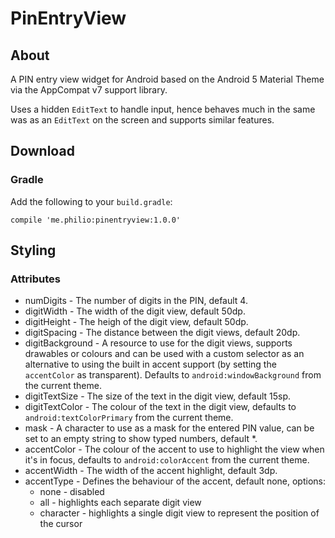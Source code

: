 PinEntryView
============

## About

A PIN entry view widget for Android based on the Android 5 Material Theme via the AppCompat v7
support library.

Uses a hidden `EditText` to handle input, hence behaves much in the same was as an `EditText` on the
screen and supports similar features.

## Download

### Gradle

Add the following to your `build.gradle`:

    compile 'me.philio:pinentryview:1.0.0'

## Styling

### Attributes

* numDigits - The number of digits in the PIN, default 4.
* digitWidth - The width of the digit view, default 50dp.
* digitHeight - The heigh of the digit view, default 50dp.
* digitSpacing - The distance between the digit views, default 20dp.
* digitBackground - A resource to use for the digit views, supports drawables or colours and can
  be used with a custom selector as an alternative to using the built in accent support (by setting
  the `accentColor` as transparent). Defaults to `android:windowBackground` from the current theme.
* digitTextSize - The size of the text in the digit view, default 15sp.
* digitTextColor - The colour of the text in the digit view, defaults to `android:textColorPrimary`
  from the current theme.
* mask - A character to use as a mask for the entered PIN value, can be set to an empty string to
  show typed numbers, default *.
* accentColor - The colour of the accent to use to highlight the view when it's in focus, defaults
  to `android:colorAccent` from the current theme.
* accentWidth - The width of the accent highlight, default 3dp.
* accentType - Defines the behaviour of the accent, default none, options:
  * none - disabled
  * all - highlights each separate digit view
  * character - highlights a single digit view to represent the position of the cursor